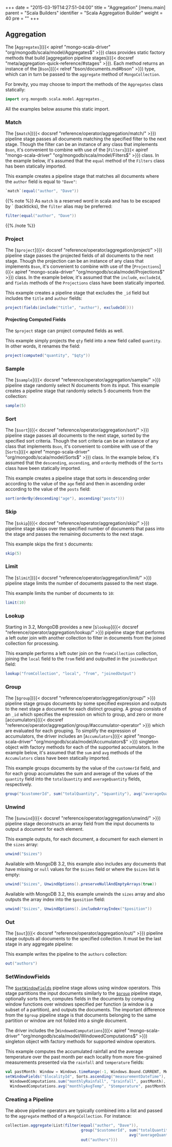+++
date = "2015-03-19T14:27:51-04:00"
title = "Aggregation"
[menu.main]
  parent = "Scala Builders"
  identifier = "Scala Aggregation Builder"
  weight = 40
  pre = "<i class='fa'></i>"
+++

## Aggregation

The [`Aggregates`]({{< apiref "mongo-scala-driver" "org/mongodb/scala/model/Aggregates$" >}}) class provides static factory methods
that build [aggregation pipeline stages]({{< docsref "meta/aggregation-quick-reference/#stages" >}}).
Each method returns an instance of the 
[`Bson`]({{< relref "bson/documents.md#bson" >}}) type, which can in turn be passed to the `aggregate` method of `MongoCollection`.

For brevity, you may choose to import the methods of the `Aggregates` class statically:

```scala
import org.mongodb.scala.model.Aggregates._
```
  
All the examples below assume this static import.
  
### Match
  
The [`$match`]({{< docsref "reference/operator/aggregation/match/" >}}) pipeline stage passes all documents matching the 
specified filter to the next stage.  Though the filter can be an instance of any class that implements `Bson`, it's convenient to 
combine with use of the [`Filters`]({{< apiref "mongo-scala-driver" "org/mongodb/scala/model/Filters$" >}}) class.  In the example below, it's assumed that the 
`equal` method of the `Filters` class has been statically imported.
  
This example creates a pipeline stage that matches all documents where the `author` field is equal to `"Dave"`:
 
```scala
`match`(equal("author", "Dave"))
```

{{% note %}}
As `match` is a reserved word in scala and has to be escaped by \` (backticks), the `filter` alias may be preferred:

```scala
filter(equal("author", "Dave"))
```
{{% /note %}}

### Project
  
The [`$project`]({{< docsref "reference/operator/aggregation/project/" >}}) pipeline stage passes the projected fields of all 
documents to the next stage.  Though the projection can be an instance of any class that implements `Bson`, it's convenient to combine 
with use of the [`Projections`]({{< apiref "mongo-scala-driver" "org/mongodb/scala/model/Projections$" >}}) class.  In the example below, it's assumed that the 
`include`, `excludeId`, and `fields` methods of the `Projections` class have been statically imported. 
  
This example creates a pipeline stage that excludes the `_id` field but includes the `title` and `author` fields:
 
```scala
project(fields(include("title", "author"), excludeId()))
```

#### Projecting Computed Fields

The `$project` stage can project computed fields as well.

This example simply projects the `qty` field into a new field called `quantity`.  In other words, it renames the field:
 
```scala
project(computed("quantity", "$qty"))
```

### Sample
The [`$sample`]({{< docsref "reference/operator/aggregation/sample/" >}}) pipeline stage randomly select N documents from its input.
This example creates a pipeline stage that randomly selects 5 documents from the collection:

```scala
sample(5)
```

### Sort
  
The [`$sort`]({{< docsref "reference/operator/aggregation/sort/" >}}) pipeline stage passes all documents to the next stage, 
sorted by the specified sort criteria. Though the sort criteria can be an instance of any class that implements `Bson`, it's convenient to 
combine with use of the [`Sorts`]({{< apiref "mongo-scala-driver" "org/mongodb/scala/model/Sorts$" >}}) class.  In the example below, it's assumed that the 
`descending`, `ascending`, and `orderBy` methods of the `Sorts` class have been statically imported.
  
This example creates a pipeline stage that sorts in descending order according to the value of the `age` field and then in ascending order 
according to the value of the `posts` field:
 
```scala
sort(orderBy(descending("age"), ascending("posts")))
```

### Skip

The [`$skip`]({{< docsref "reference/operator/aggregation/skip/" >}}) pipeline stage skips over the specified number of 
documents that pass into the stage and passes the remaining documents to the next stage.

This example skips the first `5` documents:

```scala
skip(5)
```

### Limit

The [`$limit`]({{< docsref "reference/operator/aggregation/limit/" >}}) pipeline stage limits the number of documents passed
to the next stage.
  
This example limits the number of documents to `10`:

```scala
limit(10)
```

### Lookup

Starting in 3.2, MongoDB provides a new [`$lookup`]({{< docsref "reference/operator/aggregation/lookup/" >}}) pipeline stage 
that performs a left outer join with another collection to filter in documents from the joined collection for processing.

This example performs a left outer join on the `fromCollection` collection, joining the `local` field to the `from` field and outputted in 
the `joinedOutput` field:

```scala
lookup("fromCollection", "local", "from", "joinedOutput")
```

### Group

The [`$group`]({{< docsref "reference/operator/aggregation/group/" >}}) pipeline stage groups documents by some specified 
expression and outputs to the next stage a document for each distinct grouping.  A group consists of an `_id` which specifies the 
expression on which to group, and zero or more 
[accumulators]({{< docsref "reference/operator/aggregation/group/#accumulator-operator" >}}) which are evaluated for each 
grouping.  To simplify the expression of accumulators, the driver includes an 
[`Accumulators`]({{< apiref "mongo-scala-driver" "org/mongodb/scala/model/Accumulators$" >}}) singleton object with factory methods 
for each of the supported accumulators.
In the example below, it's assumed that the `sum` and `avg` methods of the `Accumulators` class have been statically imported.
 
This example groups documents by the value of the `customerId` field, and for each group accumulates the sum and average of the values of 
the `quantity` field into the `totalQuantity` and `averageQuantity` fields, respectively. 

```scala
group("$customerId", sum("totalQuantity", "$quantity"), avg("averageQuantity", "$quantity"))
```   

### Unwind

The [`$unwind`]({{< docsref "reference/operator/aggregation/unwind/" >}}) pipeline stage deconstructs an array field from the 
input documents to output a document for each element.

This example outputs, for each document, a document for each element in the `sizes` array:

```scala
unwind("$sizes")
```

Available with MongoDB 3.2, this example also includes any documents that have missing or `null` values for the `$sizes` field or where 
the `$sizes` list is empty:

```scala
unwind("$sizes", UnwindOptions().preserveNullAndEmptyArrays(true))
```

Available with MongoDB 3.2, this example unwinds the `sizes` array and also outputs the array index into the `$position` field:

```scala
unwind("$sizes", UnwindOptions().includeArrayIndex("$position"))
```

### Out

The [`$out`]({{< docsref "reference/operator/aggregation/out/" >}}) pipeline stage outputs all documents to the specified 
collection.  It must be the last stage in any aggregate pipeline:

This example writes the pipeline to the `authors` collection:
     
```scala
out("authors")
```

### SetWindowFields

The [`$setWindowFields`](https://dochub.mongodb.org/core/window-functions-set-window-fields) pipeline stage
allows using window operators. This stage partitions the input documents similarly to the [`$group`](#group) pipeline stage,
optionally sorts them, computes fields in the documents by computing window functions over windows specified per function
(a window is a subset of a partition), and outputs the documents. The important difference from the `$group` pipeline stage is that
documents belonging to the same partition or window are not folded into a single document.

The driver includes the [`WindowedComputations`]({{< apiref "mongo-scala-driver" "org/mongodb/scala/model/WindowedComputations$" >}})
singleton object with factory methods for supported window operators.

This example computes the accumulated rainfall and the average temperature over the past month per each locality
from more fine-grained measurements presented via the `rainfall` and `temperature` fields:

```scala
val pastMonth: Window = Windows.timeRange(-1, Windows.Bound.CURRENT, MongoTimeUnit.MONTH)
setWindowFields("$localityId", Sorts.ascending("measurementDateTime"),
  WindowedComputations.sum("monthlyRainfall", "$rainfall", pastMonth),
  WindowedComputations.avg("monthlyAvgTemp", "$temperature", pastMonth))
```

### Creating a Pipeline

The above pipeline operators are typically combined into a list and passed to the `aggregate` method of a `MongoCollection`.  For instance:

```scala
collection.aggregate(List(filter(equal("author", "Dave")),
                                 group("$customerId", sum("totalQuantity", "$quantity"), 
                                                      avg("averageQuantity", "$quantity")),
                                 out("authors")))
```
